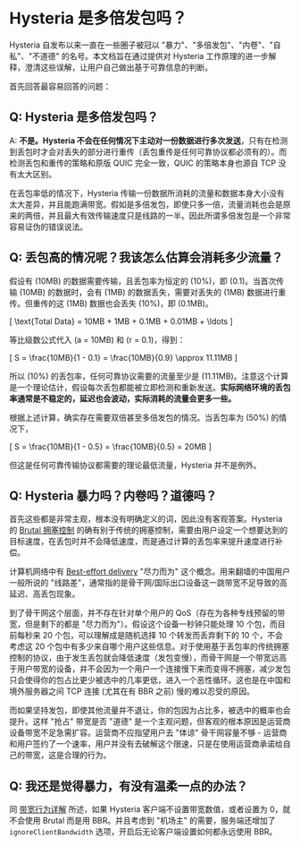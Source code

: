 # Hysteria 是多倍发包吗？

Hysteria 自发布以来一直在一些圈子被冠以 "暴力"、"多倍发包"、"内卷"、"自私"、"不道德" 的名号。本文档旨在通过提供对 Hysteria 工作原理的进一步解释，澄清这些误解，让用户自己做出基于可靠信息的判断。

首先回答最容易回答的问题：

## Q: Hysteria 是多倍发包吗？

A: **不是。Hysteria 不会在任何情况下主动对一份数据进行多次发送**，只有在检测到丢包时才会对丢失的部分进行重传（丢包重传是任何可靠协议都必须有的）。而检测丢包和重传的策略和原版 QUIC 完全一致，QUIC 的策略本身也源自 TCP 没有太大区别。

在丢包率低的情况下，Hysteria 传输一份数据所消耗的流量和数据本身大小没有太大差异，并且能跑满带宽。假如是多倍发包，即使只多一倍，流量消耗也会是原来的两倍，并且最大有效传输速度只是线路的一半。因此所谓多倍发包是一个非常容易证伪的错误说法。

## Q: 丢包高的情况呢？我该怎么估算会消耗多少流量？

假设有 \(10MB\) 的数据需要传输，且丢包率为恒定的 \(10\%\)，即 \(0.1\)。当首次传输 \(10MB\) 的数据时，会有 \(1MB\) 的数据丢失，需要对丢失的 \(1MB\) 数据进行重传。但重传的这 \(1MB\) 数据也会丢失 \(10\%\)，即 \(0.1MB\)。

\[
\text{Total Data} = 10MB + 1MB + 0.1MB + 0.01MB + \ldots
\]

等比级数公式代入 \(a = 10MB\) 和 \(r = 0.1\)，得到：

\[
S = \frac{10MB}{1 - 0.1} = \frac{10MB}{0.9} \approx 11.11MB
\]

所以 \(10\%\) 的丢包率，任何可靠协议需要的流量至少是 \(11.11MB\)。注意这个计算是一个理论估计，假设每次丢包都能被立即检测和重新发送。**实际网络环境的丢包率通常是不稳定的，延迟也会波动，实际消耗的流量会更多一些。**

根据上述计算，确实存在需要双倍甚至多倍发包的情况。当丢包率为 \(50\%\) 的情况下，

\[
S = \frac{10MB}{1 - 0.5} = \frac{10MB}{0.5} = 20MB
\]

但这是任何可靠传输协议都需要的理论最低流量，Hysteria 并不是例外。

## Q: Hysteria 暴力吗？内卷吗？道德吗？

首先这些都是非常主观，根本没有明确定义的词，因此没有客观答案。Hysteria 的 [Brutal 拥塞控制](../advanced/Full-Server-Config.md#_6) 的确有别于传统的拥塞控制，需要由用户设定一个想要达到的目标速度，在丢包时并不会降低速度，而是通过计算的丢包率来提升速度进行补偿。

计算机网络中有 [Best-effort delivery](https://en.wikipedia.org/wiki/Best-effort_delivery) "尽力而为" 这个概念。用来翻墙的中国用户一般所说的 "线路差"，通常指的是骨干网/国际出口设备这一跳带宽不足导致的高延迟、高丢包现象。

到了骨干网这个层面，并不存在针对单个用户的 QoS（存在为各种专线预留的带宽，但是剩下的都是 "尽力而为"）。假设这个设备一秒钟只能处理 10 个包，而目前每秒来 20 个包，可以理解成是随机选择 10 个转发而丢弃剩下的 10 个，不会考虑这 20 个包中有多少来自哪个用户这些信息。对于使用基于丢包率的传统拥塞控制的协议，由于发生丢包就会降低速度（发包变慢），而骨干网是一个带宽远高于用户带宽的设备，并不会因为一个用户一个连接慢下来而变得不拥塞，减少发包只会使得你的包占比更少被选中的几率更低，进入一个恶性循环。这也是在中国和境外服务器之间 TCP 连接 (尤其在有 BBR 之前) 慢的难以忍受的原因。

而如果坚持发包，即使其他流量并不退让，你的包因为占比多，被选中的概率也会提升。这样 "抢占" 带宽是否 "道德" 是一个主观问题，但客观的根本原因是运营商设备带宽不足急需扩容。运营商不应指望用户去 "体谅" 骨干网容量不够 - 运营商和用户签约了一个速率，用户并没有去破解这个限速，只是在使用运营商承诺给自己的带宽，这是合理的行为。

## Q: 我还是觉得暴力，有没有温柔一点的办法？

同 [带宽行为详解](../advanced/Full-Server-Config.md#_6) 所述，如果 Hysteria 客户端不设置带宽数值，或者设置为 0，就不会使用 Brutal 而是用 BBR。并且考虑到 "机场主" 的需要，服务端还增加了 `ignoreClientBandwidth` 选项，开启后无论客户端设置如何都永远使用 BBR。

